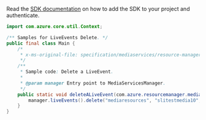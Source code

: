 Read the [SDK documentation](https://github.com/Azure/azure-sdk-for-java/blob/azure-resourcemanager-mediaservices_2.0.0/sdk/mediaservices/azure-resourcemanager-mediaservices/README.md) on how to add the SDK to your project and authenticate.

```java
import com.azure.core.util.Context;

/** Samples for LiveEvents Delete. */
public final class Main {
    /*
     * x-ms-original-file: specification/mediaservices/resource-manager/Microsoft.Media/stable/2021-11-01/examples/liveevent-delete.json
     */
    /**
     * Sample code: Delete a LiveEvent.
     *
     * @param manager Entry point to MediaServicesManager.
     */
    public static void deleteALiveEvent(com.azure.resourcemanager.mediaservices.MediaServicesManager manager) {
        manager.liveEvents().delete("mediaresources", "slitestmedia10", "myLiveEvent1", Context.NONE);
    }
}
```
